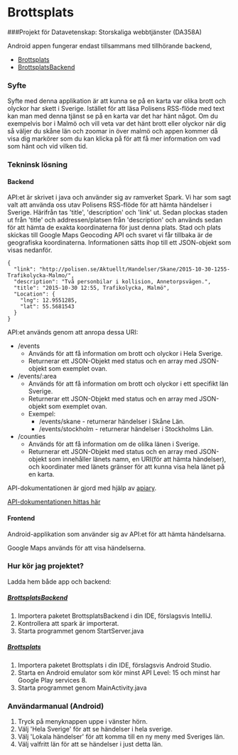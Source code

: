 # Brottsplats
###Projekt för Datavetenskap: Storskaliga webbtjänster (DA358A)

Android appen fungerar endast tillsammans med tillhörande backend,
- [Brottsplats](https://github.com/JimmyMaksymiw/Brottsplats)
- [BrottsplatsBackend](https://github.com/JimmyMaksymiw/BrottsplatsBackend)

### Syfte

Syfte med denna applikation är att kunna se på en karta var olika brott och olyckor har skett i Sverige.
Istället för att läsa Polisens RSS-flöde med text kan man med denna tjänst se på en karta var det har hänt något.
Om du exempelvis bor i Malmö och vill veta var det hänt brott eller olyckor när dig så väljer du 
skåne län och zoomar in över malmö och appen kommer då visa dig markörer som du kan klicka på för att 
få mer information om vad som hänt och vid vilken tid. 

### Tekninsk lösning

#### Backend

API:et är skrivet i java och använder sig av ramverket Spark.
Vi har som sagt valt att använda oss utav Polisens RSS-flöde för att hämta händelser i Sverige. Härifrån tas 'title', 'description' och 'link' ut. Sedan plockas staden ut från 'title' och addressen/platsen från 'description' och används sedan för att hämta de exakta koordinaterna för just denna plats. Stad och plats skickas till Google Maps Geocoding API och svaret vi får tillbaka är de geografiska koordinaterna.
Informationen sätts ihop till ett JSON-objekt som visas nedanför. 
```
{
  "link": "http://polisen.se/Aktuellt/Handelser/Skane/2015-10-30-1255-Trafikolycka-Malmo/",
  "description": "Två personbilar i kollision, Annetorpsvägen.",
  "title": "2015-10-30 12:55, Trafikolycka, Malmö",
  "Location": {
    "lng": 12.9551285,
    "lat": 55.5681543
  }
}
```
API:et används genom att anropa dessa URI:
* /events
  * Används för att få information om brott och olyckor i Hela Sverige.
  * Returnerar ett JSON-Objekt med status och en array med JSON-objekt som exemplet ovan.
* /events/:area
  * Används för att få information om brott och olyckor i ett specifikt län Sverige.
  * Returnerar ett JSON-Objekt med status och en array med JSON-objekt som exemplet ovan.
  * Exempel:
    * /events/skane - returnerar händelser i Skåne Län.
    * /events/stockholm - returnerar händelser i Stockholms Län.
* /counties
  * Används för att få information om de olilka länen i Sverige. 
  * Returnerar ett JSON-Objekt med status och en array med JSON-objekt som innehåller länets namn, en URI(för att hämta händelser), och koordinater med länets gränser för att kunna visa hela länet på en karta.

API-dokumentationen är gjord med hjälp av [apiary](https://apiary.io/).

[API-dokumentationen hittas här](http://docs.brottsplats.apiary.io/)

#### Frontend

Android-applikation som använder sig av API:et för att hämta händelsarna.

Google Maps används för att visa händelserna. 

### Hur kör jag projektet?

Ladda hem både app och backend:

##### [BrottsplatsBackend](https://github.com/JimmyMaksymiw/BrottsplatsBackend)

1. Importera paketet BrottsplatsBackend i din IDE, förslagsvis IntelliJ.
2. Kontrollera att spark är importerat.
3. Starta programmet genom StartServer.java

##### [Brottsplats](https://github.com/JimmyMaksymiw/Brottsplats)

1. Importera paketet Brottsplats i din IDE, förslagsvis Android Studio.
2. Starta en Android emulator som kör minst API Level: 15 och minst har Google Play services 8.
3. Starta programmet genom MainActivity.java

### Användarmanual (Android)
1. Tryck på menyknappen uppe i vänster hörn.
2. Välj 'Hela Sverige' för att se händelser i hela sverige. 
3. Välj 'Lokala händelser' för att komma till en ny meny med Sveriges län. 
4. Välj valfritt län för att se händelser i just detta län.


